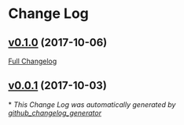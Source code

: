 # Change Log

## [v0.1.0](https://github.com/feathers-plus/feathers-plus-common/tree/v0.1.0) (2017-10-06)
[Full Changelog](https://github.com/feathers-plus/feathers-plus-common/compare/v0.0.1...v0.1.0)

## [v0.0.1](https://github.com/feathers-plus/feathers-plus-common/tree/v0.0.1) (2017-10-03)


\* *This Change Log was automatically generated by [github_changelog_generator](https://github.com/skywinder/Github-Changelog-Generator)*